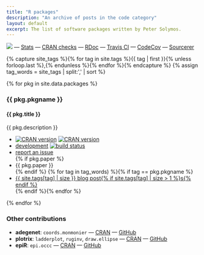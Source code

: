 ```yaml
---
title: "R packages"
description: "An archive of posts in the code category"
layout: default
excerpt: The list of software packages written by Peter Solymos.
---
```


<p id="checks-external">
<a href="http://depsy.org/person/329897">
    <img src="http://depsy.org/api/person/329897/badge.svg"></a> &mdash;
<a href="https://peter.solymos.org/packages/">Stats</a> &mdash;
<a href="https://cran.r-project.org/web/checks/check_results_solymos_at_ualberta.ca.html">CRAN checks</a> &mdash;
<a href="https://www.rdocumentation.org/collaborators/name/Peter%20Solymos">RDoc</a> &mdash;
<a href="https://travis-ci.org/psolymos">Travis CI</a> &mdash;
<a href="https://codecov.io/gh/psolymos/">CodeCov</a> &mdash;
<a href="https://sourcerer.io/psolymos">Sourcerer</a>
</p>

<!-- tags -->
{% capture site_tags %}{% for tag in site.tags %}{{ tag | first }}{% unless forloop.last %},{% endunless %}{% endfor %}{% endcapture %}
{% assign tag_words = site_tags | split:',' | sort %}

{% for pkg in site.data.packages %}
<h3 id="code-{{ pkg.pkgname | downcase }}">{{ pkg.pkgname }}</h3>
<h4>{{ pkg.title }}</h4>
<div class="container">
<div class="row">
  <div class="col-md-4">
<p>{{ pkg.description }}</p>
  </div>
  <div class="col-md-4">
<ul class="fa-ul">

<li><i class="fa-li fa fa-archive text-black"></i><a href="http://cran.r-project.org/package={{ pkg.pkgname }}"><img src="http://www.r-pkg.org/badges/version/{{ pkg.pkgname }}" alt="CRAN version"></a>
<a href="http://cran.r-project.org/package={{ pkg.pkgname }}"><img src="http://cranlogs.r-pkg.org/badges/grand-total/{{ pkg.pkgname }}" alt="CRAN version"></a></li>
<li><i class="fa-li fa fa-github text-black"></i><a href="https://github.com/{{ pkg.devel }}/{{ pkg.pkgname }}">development</a> <a href="https://travis-ci.org/{{ pkg.devel }}/{{ pkg.pkgname }}"><img src="https://travis-ci.org/{{ pkg.devel }}/{{ pkg.pkgname }}.svg?branch=master" alt="build status"></a></li>
<li><i class="fa-li fa fa-bug text-black"></i><a href="https://github.com/{{ pkg.devel }}/{{ pkg.pkgname }}/issues">report an issue</a></li>
{% if pkg.paper %}<li><i class="fa-li fa fa-file-text-o text-black"></i>{{ pkg.paper }}</li>{% endif %}
{% for tag in tag_words) %}{% if tag == pkg.pkgname %}<li><i class="fa-li fa fa-chevron-right text-black"></i><a href="{{ site.baseurl }}/tags.html#{{ tag | slugify }}">{{ site.tags[tag] | size }} blog post{% if site.tags[tag] | size > 1 %}s{% endif %}</a></li>{% endif %}{% endfor %}
</ul>
  </div>
</div>
</div>
{% endfor %}

### Other contributions

- **adegenet**: `coords.monmonier` &mdash; <i class="fa fa-archive text-black"></i> <a href="http://cran.r-project.org/package=adegenet">CRAN</a> &mdash; <i class="fa fa-github text-black"></i> <a href="https://github.com/psolymos/contrib">GitHub</a>
- **plotrix**: `ladderplot`, `ruginv`, `draw.ellipse` &mdash; <i class="fa fa-archive text-black"></i> <a href="http://cran.r-project.org/package=plotrix">CRAN</a> &mdash; <i class="fa fa-github text-black"></i> <a href="https://github.com/psolymos/contrib">GitHub</a>
- **epiR**: `epi.occc` &mdash; <i class="fa fa-archive text-black"></i> <a href="http://cran.r-project.org/package=epiR">CRAN</a> &mdash; <i class="fa fa-github text-black"></i> <a href="https://github.com/psolymos/contrib">GitHub</a>
